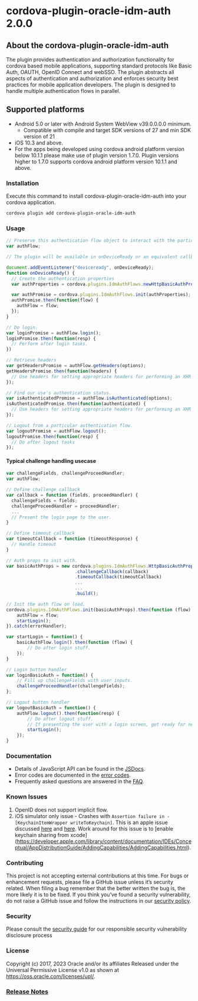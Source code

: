 # cordova-plugin-oracle-idm-auth 2.0.0

## About the cordova-plugin-oracle-idm-auth
The plugin provides authentication and authorization functionality for cordova based mobile applications,
supporting standard protocols like Basic Auth, OAUTH, OpenID Connect and webSSO.
The plugin abstracts all aspects of authentication and authorization and enforces security best practices for mobile application developers.
The plugin is designed to handle multiple authentication flows in parallel.

## Supported platforms
* Android 5.0 or later with Android System WebView v39.0.0.0.0 minimum.
  * Compatible with compile and target SDK versions of 27 and min SDK version of 21
* iOS 10.3 and above.
* For the apps being developed using cordova android platform version below 10.1.1 please make use of plugin version 1.7.0. Plugin versions higher to 1.7.0 supports cordova android platform version 10.1.1 and above.

### Installation
Execute this command to install cordova-plugin-oracle-idm-auth into your cordova application.

```bash
cordova plugin add cordova-plugin-oracle-idm-auth
```

### Usage
```js
// Preserve this authentication flow object to interact with the particular flow.
var authFlow;

// The plugin will be available in onDeviceReady or an equivalent callback which is executed after the application is loaded by the device.

document.addEventListener("deviceready", onDeviceReady);
function onDeviceReady() {
  // Create the authentication properties
  var authProperties = cordova.plugins.IdmAuthFlows.newHttpBasicAuthPropertiesBuilder(...).build();

  var authPromise = cordova.plugins.IdmAuthFlows.init(authProperties);
  authPromise.then(function(flow) {
    authFlow = flow;
  });
}

// Do login.
var loginPromise = authFlow.login();
loginPromise.then(function(resp) {
  // Perform after login tasks.
})

// Retrieve headers
var getHeadersPromise = authFlow.getHeaders(options);
getHeadersPromise.then(function(headers) {
  // Use headers for setting appropriate headers for performing an XHR request.
});

// Find our use's authentication status.
var isAuthenticatedPromise = authFlow.isAuthenticated(options);
isAuthenticatedPromise.then(function(authenticated) {
  // Use headers for setting appropriate headers for performing an XHR request.
});

// Logout from a particular authentication flow.
var logoutPromise = authFlow.logout();
logoutPromise.then(function(resp) {
  // Do after logout tasks
});
```

#### Typical challenge handling usecase
```js
var challengeFields, challengeProceedHandler;
var authFlow;

// Define challenge callback
var callback = function (fields, proceedHandler) {
  challengeFields = fields;
  challengeProceedHandler = proceedHandler;
  ...
  // Present the login page to the user.
}

// Define timeout callback
var timeoutCallback = function (timeoutResponse) {
  // Handle timeout
}

// Auth props to init with.
var basicAuthProps = new cordova.plugins.IdmAuthFlows.HttpBasicAuthPropertiesBuilder(...)
                          .challengeCallback(callback)
                          .timeoutCallback(timeoutCallback)
                          ...
                          ...
                          .build();

// Init the auth flow on load.
cordova.plugins.IdmAuthFlows.init(basicAuthProps).then(function (flow) {
    authFlow = flow;
    startLogin();
}).catch(errorHandler);

var startLogin = function() {
    basicAuthFlow.login().then(function (flow) {
        // Do after login stuff.
    });
}

// Login button handler
var loginBasicAuth = function() {
    // Fill up challengeFields with user inputs.
    challengeProceedHandler(challengeFields);
};

// Logout button handler
var logoutBasicAuth = function() {
    authFlow.logout().then(function(resp) {
        // Do after logout stuff.
        // If presenting the user with a login screen, get ready for next login
        startLogin();
    });
}
```

### Documentation
* Details of JavaScript API can be found in the [JSDocs](https://oracle.github.io/cordova-plugin-oracle-idm-auth/ "JSDocs").
* Error codes are documented in the [error codes](md/error-codes.md).
* Frequently asked questions are answered in the [FAQ](md/faq.md).

### Known Issues
1. OpenID does not support implicit flow.
1. iOS simulator only issue - Crashes with ```Assertion failure in -[KeychainItemWrapper writeToKeychain]```.
This is an apple issue discussed [here](https://stackoverflow.com/questions/39561041/keychainitemwrapper-crash-on-ios10)
and [here](https://forums.developer.apple.com/thread/51071). Work around for this issue is to [enable keychain sharing from xcode]
(https://developer.apple.com/library/content/documentation/IDEs/Conceptual/AppDistributionGuide/AddingCapabilities/AddingCapabilities.html).

### Contributing
This project is not accepting external contributions at this time. For bugs or enhancement requests, please file a GitHub issue unless it’s security related. When filing a bug remember that the better written the bug is, the more likely it is to be fixed. If you think you’ve found a security vulnerability, do not raise a GitHub issue and follow the instructions in our [security policy](./SECURITY.md).

### Security
Please consult the [security guide](./SECURITY.md) for our responsible security vulnerability disclosure process

### License
Copyright (c) 2017, 2023 Oracle and/or its affiliates
Released under the Universal Permissive License v1.0 as shown at
<https://oss.oracle.com/licenses/upl/>.

### [Release Notes](RELEASENOTES.md)
